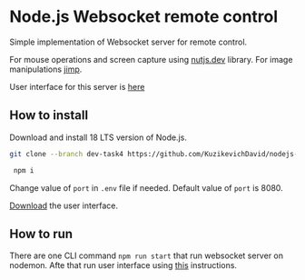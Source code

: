 # Node.js Websocket remote control
 
 Simple implementation of Websocket server for remote control. 

 For mouse operations and screen capture using [nutjs.dev](https://www.npmjs.com/package/@nut-tree/nut-js) library. 
 For image manipulations [jimp](https://www.npmjs.com/package/jimp).

 User interface for this server is [here](https://github.com/rolling-scopes-school/remote-control)

## How to install

 Download and install 18 LTS version of Node.js.

 ```bash
 git clone --branch dev-task4 https://github.com/KuzikevichDavid/nodejs-remote-control <path_where_to_clone>
```

```bash
 npm i
 ```

 Change value of `port` in `.env` file if needed. Default value of `port` is 8080.


 [Download](https://github.com/rolling-scopes-school/remote-control) the user interface.

## How to run

There are one CLI command `npm run start` that run websocket server on nodemon. 
Afte that run user interface using [this](https://github.com/rolling-scopes-school/remote-control/blob/main/README.md) instructions.
